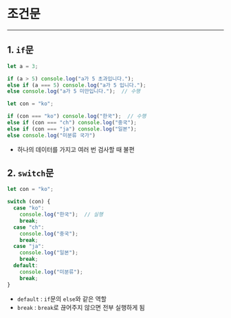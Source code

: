 # 조건문
---

## 1. `if`문
``` javascript
let a = 3;

if (a > 5) console.log("a가 5 초과입니다.");
else if (a === 5) console.log("a가 5 입니다.");
else console.log("a가 5 미만입니다.");  // 수행

let con = "ko";

if (con === "ko") console.log("한국");  // 수행
else if (con === "ch") console.log("중국");
else if (con === "ja") console.log("일본");
else console.log("미분류 국가")
```
* 하나의 데이터를 가지고 여러 번 검사할 때 불편

## 2. `switch`문
``` javascript
let con = "ko";

switch (con) {
  case "ko":
    console.log("한국");  // 실행
    break;
  case "ch":
    console.log("중국");
    break;
  case "ja":
    console.log("일본");
    break;
  default:
    console.log("미분류");
    break;
}
```
* `default` : `if`문의 `else`와 같은 역할
* `break` : `break`로 끊어주지 않으면 전부 실행하게 됨




